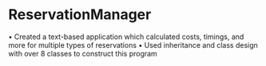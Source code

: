 # ReservationManager

• Created a text-based application which calculated costs, timings, and more for multiple types of reservations
• Used inheritance and class design with over 8 classes to construct this program
